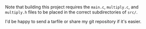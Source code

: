 
Note that building this project requires the `main.c`, `multiply.c`, and 
`multiply.h` files to be placed in the correct subdirectories of `src/`.

I'd be happy to send a tarfile or share my git repository if it's easier.
